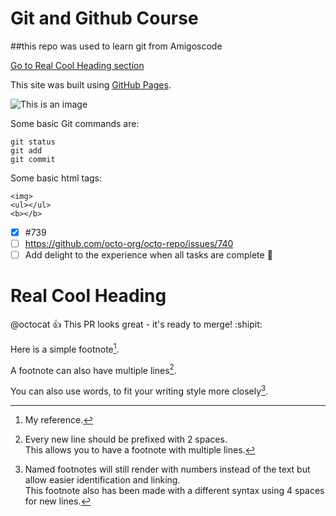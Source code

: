 # Git and Github Course

##this repo was used to learn git from Amigoscode

[Go to Real Cool Heading section](#real-cool-heading)

This site was built using [GitHub Pages](https://pages.github.com/).

![This is an image](https://myoctocat.com/assets/images/base-octocat.svg)

Some basic Git commands are:
```
git status
git add
git commit
```

Some basic html tags:
```
<img>
<ul></ul>
<b></b>
```

- [x] #739
- [ ] https://github.com/octo-org/octo-repo/issues/740
- [ ] Add delight to the experience when all tasks are complete :tada:

# Real Cool Heading

@octocat :+1: This PR looks great - it's ready to merge! :shipit:

<!-- This content will not appear in the rendered Markdown -->

Here is a simple footnote[^1].

A footnote can also have multiple lines[^2].  

You can also use words, to fit your writing style more closely[^note].

[^1]: My reference.
[^2]: Every new line should be prefixed with 2 spaces.  
  This allows you to have a footnote with multiple lines.
[^note]:
    Named footnotes will still render with numbers instead of the text but allow easier identification and linking.  
    This footnote also has been made with a different syntax using 4 spaces for new lines.
    
    
